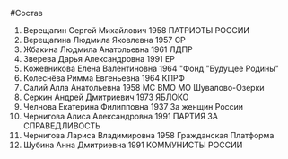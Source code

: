 #Состав
1. Верещагин Сергей Михайлович 1958 ПАТРИОТЫ РОССИИ
2. Верещагина Людмила Яковлевна 1957 СР
3. Жбакина Людмила Анатольевна 1961 ЛДПР
4. Зверева Дарья Александровна 1991 ЕР
5. Кожевникова Елена Валентиновна 1964 \"Фонд \"Будущее Родины\"
6. Колеснёва Римма Евгеньевна 1964 КПРФ
7. Салий Алла Анатольевна 1958 МС ВМО МО Шувалово-Озерки
8. Серкин Андрей Дмитриевич 1973 ЯБЛОКО
9. Челнова Екатерина Филипповна 1937 За женщин России
10. Чернигова Алиса Александровна 1991 ПАРТИЯ ЗА СПРАВЕДЛИВОСТЬ
11. Чернигова Лариса Владимировна 1958 Гражданская Платформа
12. Шубина Анна Дмитриевна 1991 КОММУНИСТЫ РОССИИ
